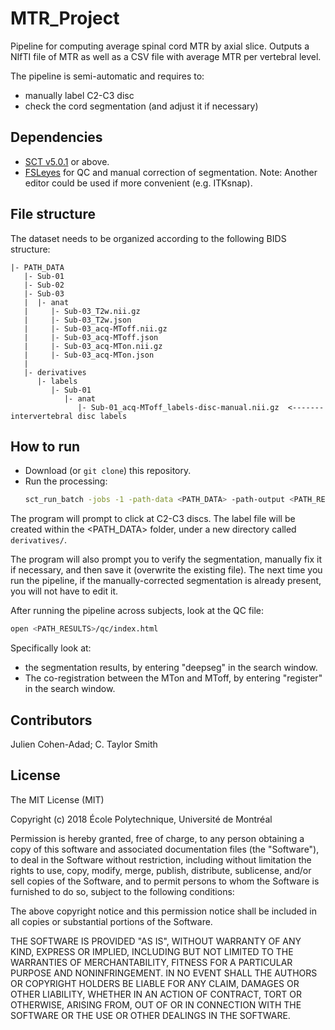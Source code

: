 # MTR_Project
Pipeline for computing average spinal cord MTR by axial slice. Outputs a NIfTI
file of MTR as well as a CSV file with average MTR per vertebral level.

The pipeline is semi-automatic and requires to:
- manually label C2-C3 disc
- check the cord segmentation (and adjust it if necessary)


## Dependencies

- [SCT v5.0.1](https://github.com/neuropoly/spinalcordtoolbox/releases/tag/5.0.1) or above.
- [FSLeyes](https://fsl.fmrib.ox.ac.uk/fsl/fslwiki/FSLeyes) for QC and manual
correction of segmentation. Note: Another editor could be used if more convenient
(e.g. ITKsnap).


## File structure

The dataset needs to be organized according to the following BIDS structure:
```
|- PATH_DATA
   |- Sub-01
   |- Sub-02
   |- Sub-03
   |  |- anat
   |     |- Sub-03_T2w.nii.gz
   |     |- Sub-03_T2w.json
   |     |- Sub-03_acq-MToff.nii.gz
   |     |- Sub-03_acq-MToff.json
   |     |- Sub-03_acq-MTon.nii.gz
   |     |- Sub-03_acq-MTon.json
   |
   |- derivatives
      |- labels
         |- Sub-01
            |- anat
               |- Sub-01_acq-MToff_labels-disc-manual.nii.gz  <------- intervertebral disc labels
```


## How to run

- Download (or `git clone`) this repository.
- Run the processing:
  ```bash
  sct_run_batch -jobs -1 -path-data <PATH_DATA> -path-output <PATH_RESULTS> -script process_data.sh
  ```

The program will prompt to click at C2-C3 discs. The label file will be created
within the <PATH_DATA> folder, under a new directory called `derivatives/`.

The program will also prompt you to verify the segmentation, manually fix it
if necessary, and then save it (overwrite the existing file). The next time
you run the pipeline, if the manually-corrected segmentation is already present,
you will not have to edit it.

After running the pipeline across subjects, look at the QC file:
```bash
open <PATH_RESULTS>/qc/index.html
```

Specifically look at:
- the segmentation results, by entering "deepseg" in the search window.
- The co-registration between the MTon and MToff, by entering "register" in
the search window.


## Contributors

Julien Cohen-Adad; C. Taylor Smith


## License

The MIT License (MIT)

Copyright (c) 2018 École Polytechnique, Université de Montréal

Permission is hereby granted, free of charge, to any person obtaining a copy of this software and associated documentation files (the "Software"), to deal in the Software without restriction, including without limitation the rights to use, copy, modify, merge, publish, distribute, sublicense, and/or sell copies of the Software, and to permit persons to whom the Software is furnished to do so, subject to the following conditions:

The above copyright notice and this permission notice shall be included in all copies or substantial portions of the Software.

THE SOFTWARE IS PROVIDED "AS IS", WITHOUT WARRANTY OF ANY KIND, EXPRESS OR IMPLIED, INCLUDING BUT NOT LIMITED TO THE WARRANTIES OF MERCHANTABILITY, FITNESS FOR A PARTICULAR PURPOSE AND NONINFRINGEMENT. IN NO EVENT SHALL THE AUTHORS OR COPYRIGHT HOLDERS BE LIABLE FOR ANY CLAIM, DAMAGES OR OTHER LIABILITY, WHETHER IN AN ACTION OF CONTRACT, TORT OR OTHERWISE, ARISING FROM, OUT OF OR IN CONNECTION WITH THE SOFTWARE OR THE USE OR OTHER DEALINGS IN THE SOFTWARE.

